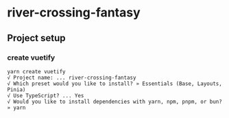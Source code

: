 # river-crossing-fantasy

## Project setup

### create vuetify

```
yarn create vuetify
√ Project name: ... river-crossing-fantasy
√ Which preset would you like to install? » Essentials (Base, Layouts, Pinia)
√ Use TypeScript? ... Yes
√ Would you like to install dependencies with yarn, npm, pnpm, or bun? » yarn
```


